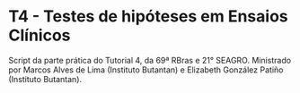# T4 - Testes de hipóteses em Ensaios Clínicos
Script da parte prática do Tutorial 4, da 69ª RBras e 21° SEAGRO. Ministrado por Marcos Alves de Lima (Instituto Butantan) e Elizabeth González Patiño (Instituto Butantan).
